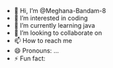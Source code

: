 - 👋 Hi, I’m @Meghana-Bandam-8
- 👀 I’m interested in coding
- 🌱 I’m currently learning java
- 💞️ I’m looking to collaborate on 
- 📫 How to reach me 
- 😄 Pronouns: ...
- ⚡ Fun fact: 

<!---
Meghana-Bandam-8/Meghana-Bandam-8 is a ✨ special ✨ repository because its `README.md` (this file) appears on your GitHub profile.
You can click the Preview link to take a look at your changes.
--->
